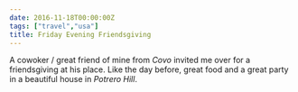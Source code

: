 ```yaml
---
date: 2016-11-18T00:00:00Z
tags: ["travel","usa"]
title: Friday Evening Friendsgiving
---
```


A cowoker / great friend of mine from *Covo* invited me over for a
friendsgiving at his place. Like the day before, great food and a great party
in a beautiful house in *Potrero Hill*.
